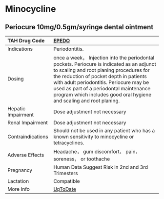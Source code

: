 # Minocycline

## Periocure 10mg/0.5gm/syringe dental ointment

| TAH Drug Code      | [EPEDO](https://www.tahsda.org.tw/drugs/hissearch.php?drug_code=EPEDO)                                                                                                                                                                                                                                                                      |
|:-------------------|:--------------------------------------------------------------------------------------------------------------------------------------------------------------------------------------------------------------------------------------------------------------------------------------------------------------------------------------------|
| Indications        | Periodontitis.                                                                                                                                                                                                                                                                                                                              |
| Dosing             | once a week， Injection into the periodontal pockets. Periocure is indicated as an adjunct to scaling and root planing procedures for the reduction of pocket depth in patients with adult periodontitis. Periocure may be used as part of a periodontal maintenance program which includes good oral hygiene and scaling and root planing. |
| Hepatic Impairment | Dose adjustment not necessary                                                                                                                                                                                                                                                                                                               |
| Renal Impairment   | Dose adjustment not necessary                                                                                                                                                                                                                                                                                                               |
| Contraindications  | Should not be used in any patient who has a known sensitivity to minocycline or tetracyclines.                                                                                                                                                                                                                                              |
| Adverse Effects    | Headache， gum discomfort， pain， soreness， or toothache                                                                                                                                                                                                                                                                                  |
| Pregnancy          | Human Data Suggest Risk in 2nd and 3rd Trimesters                                                                                                                                                                                                                                                                                           |
| Lactation          | Compatible                                                                                                                                                                                                                                                                                                                                  |
| More Info          | [UpToDate](https://www.uptodate.com/contents/minocycline-drug-information)                                                                                                                                                                                                                                                                  |

